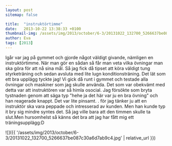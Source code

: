 ```yaml
---
layout: post
sitemap: false

title:  "instruktörtimme"
date:   2013-10-22 13:38:33 +0100
thumbnail-img: /assets/img/2013/october/6-3/20131022_132700_5266637be087c30a6d7ab9c4.jpg
author: Eva
tags: [2013]
---
```


Igår var jag på gymmet och gjorde något väldigt givande, nämligen en instruktörtimme. När man gör en sådan så får man veta vilka övningar man ska göra för att nå sina mål. Så jag fick då tipset att köra väldigt tung styrketräning och sedan avsluta med lite lugn konditionsträning. Det lät som ett bra upplägg tyckte jag! Vi gick då runt i gymmet och testade alla övningar och maskiner som jag skulle använda.  Det som var obekvämt med detta var att instruktören var så himla osocial. Jag försökte som bryta tystnaden genom att säga typ "hehe ja det här var ju en bra övning" och han reagerade knappt.  Det var lite pinsamt. . för jag tänker ju att en instruktör ska vara peppade och intresserad av kunden.  Men han kunde typ it bry sig mindre syntes det. Så jag ville bara att den timmen skulle ta slut.Men hursomhelst så känns det bra att jag har fått mig ett träningsupplägg:D

![]({{ '/assets/img/2013/october/6-3/20131022_132700_5266637be087c30a6d7ab9c4.jpg'  | relative_url }})

